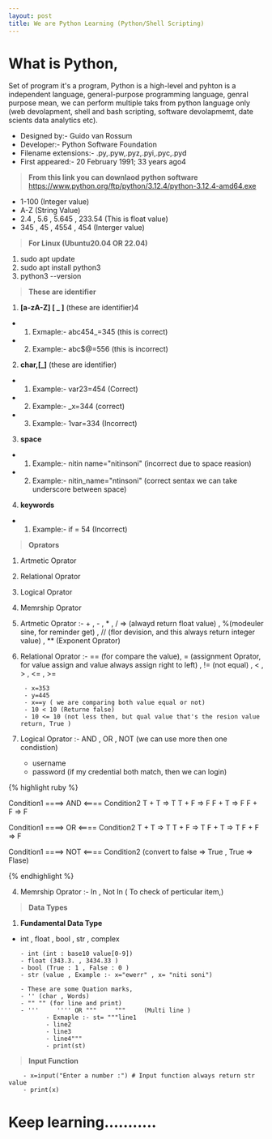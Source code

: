 ```yaml
---
layout: post
title: We are Python Learning (Python/Shell Scripting)
---
```


# What is Python,

Set of program it's a program, Python is a high-level and pyhton is a independent language, general-purpose programming language, genral purpose mean, we can perform multiple taks from python language only (web devolapment, shell and bash scripting, software devolapmemt, date scients data analytics etc).

- Designed by:- Guido van Rossum
- Developer:- Python Software Foundation
- Filename extensions:- .py,.pyw,.pyz,.pyi,.pyc,.pyd
- First appeared:- 20 February 1991; 33 years ago4
  
> **From this link you can downlaod python software**
https://www.python.org/ftp/python/3.12.4/python-3.12.4-amd64.exe


- 1-100 (Integer value)
- A-Z (String Value)
- 2.4 , 5.6 , 5.645 , 233.54 (This is float value)   
- 345 , 45 , 4554 , 454 (Interger value)

> **For Linux (Ubuntu20.04 OR 22.04)**

1. sudo apt update
2. sudo apt install python3
3. python3 --version

> **These are identifier**

1. **[a-zA-Z] [ _ ]** (these are identifier)4

- 1. Exmaple:- abc454_=345 (this is correct)
- 2. Example:- abc$@=556 (this is incorrect)

2. **char,[_]** (these are identifier)
   
- 1. Example:- var23=454 (Correct)
- 2. Example:- _x=344 (correct)
- 3. Example:- 1var=334 (Incorrect)

3. **space**
   
- 1. Example:- nitin name="nitinsoni" (incorrect due to space reasion)
- 2. Example:- nitin_name="ntinsoni" (correct sentax we can take underscore between space)
  
4. **keywords**

- 1. Example:- if = 54 (Incorrect)
  
> **Oprators**

1. Artmetic Oprator
2. Relational Oprator
3. Logical Oprator
4. Memrship Oprator


1. Artmetic Oprator :- + , - , * , / => (alwayd return float value) , %(modeuler sine, for reminder get) , // (flor devision, and this always return integer value) , ** (Exponent Oprator)

2. Relational Oprator :- == (for compare the value), = (assignment Oprator, for value assign and value always assign right to left) , != (not equal) , < , > , <= , >= 
        
        - x=353
        - y=445
        - x==y ( we are comparing both value equal or not)
        - 10 < 10 (Returne false)
        - 10 <= 10 (not less then, but qual value that's the resion value return, True )

3. Logical Oprator :- AND , OR , NOT (we can use more then one condistion)

     - username 
     - password (if my credential both match, then we can login)
  

{% highlight ruby %}

Condition1 ====> AND <==== Condition2
T   +   T => T
T   +   F => F
F   +   T => F 
F   +   F => F


Condition1 ====> OR <==== Condition2
T   +   T => T
T   +   F => T
F   +   T => T 
F   +   F => F


Condition1 ====> NOT <==== Condition2 (convert to false => True , True => Flase)


{% endhighlight %}

4. Memrship Oprator :- In , Not In  ( To check of perticular item,)
   
> **Data Types**

1. **Fundamental Data Type**

- int , float , bool , str , complex
  
      - int (int : base10 value[0-9])
      - float (343.3. , 3434.33 )
      - bool (True : 1 , False : 0 )
      - str (value , Example :- x="ewerr" , x= "niti soni")
  
      - These are some Quation marks,
      - '' (char , Words)
      - "" "" (for line and print)
      - '''     '''' OR """     """     (Multi line )
             - Exmaple :- st= """line1
             - line2
             - line3
             - line4"""
             - print(st)
      
> **Input Function**

        - x=input("Enter a number :") # Input function always return str value
        - print(x)


# Keep learning...........